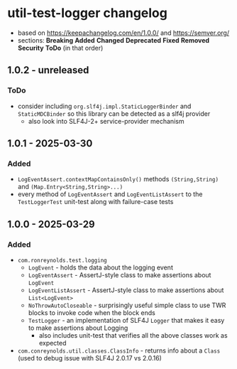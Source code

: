 # util-test-logger changelog
* based on https://keepachangelog.com/en/1.0.0/ and https://semver.org/
* sections: **Breaking** **Added** **Changed** **Deprecated** **Fixed** **Removed** **Security** **ToDo** (in that order)

## 1.0.2 - unreleased
### ToDo
* consider including `org.slf4j.impl.StaticLoggerBinder` and `StaticMDCBinder` so this library can be detected as a slf4j provider
  * also look into SLF4J-2+ service-provider mechanism

## 1.0.1 - 2025-03-30
### Added
* `LogEventAssert.contextMapContainsOnly()` methods `(String,String)` and `(Map.Entry<String,String>...)`
* every method of `LogEventAssert` and `LogEventListAssert` to the `TestLoggerTest` unit-test along with failure-case tests

## 1.0.0 - 2025-03-29
### Added
* `com.ronreynolds.test.logging`
  * `LogEvent` - holds the data about the logging event
  * `LogEventAssert` - AssertJ-style class to make assertions about `LogEvent`
  * `LogEventListAssert` - AssertJ-style class to make assertions about `List<LogEvent>`
  * `NoThrowAutoCloseable` - surprisingly useful simple class to use TWR blocks to invoke code when the block ends
  * `TestLogger` - an implementation of SLF4J `Logger` that makes it easy to make assertions about Logging
    * also includes unit-test that verifies all the above classes work as expected
* `com.conreynolds.util.classes.ClassInfo` - returns info about a `Class` (used to debug issue with SLF4J 2.0.17 vs 2.0.16) 
